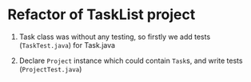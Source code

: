 # Refactor of TaskList project

1. Task class was without any testing, so firstly we add tests (`TaskTest.java`) for Task.java

1. Declare `Project` instance which could contain `Task`s, and write tests (`ProjectTest.java`)